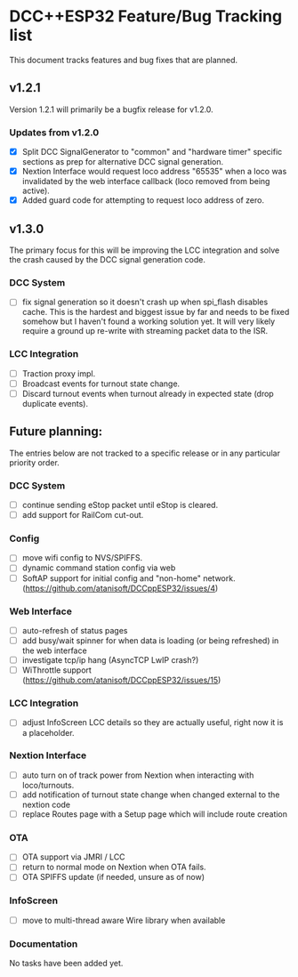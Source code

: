 # DCC++ESP32 Feature/Bug Tracking list
This document tracks features and bug fixes that are planned.

## v1.2.1
Version 1.2.1 will primarily be a bugfix release for v1.2.0.

### Updates from v1.2.0
- [x] Split DCC SignalGenerator to "common" and "hardware timer" specific sections as prep for alternative DCC signal generation.
- [x] Nextion Interface would request loco address "65535" when a loco was invalidated by the web interface callback (loco removed from being active).
- [x] Added guard code for attempting to request loco address of zero.

## v1.3.0
The primary focus for this will be improving the LCC integration and solve the crash caused by the DCC signal generation code.

### DCC System

- [ ] fix signal generation so it doesn't crash up when spi_flash disables cache. This is the hardest and biggest issue by far and needs to be fixed somehow but I haven't found a working solution yet. It will very likely require a ground up re-write with streaming packet data to the ISR.

### LCC Integration

- [ ] Traction proxy impl.
- [ ] Broadcast events for turnout state change.
- [ ] Discard turnout events when turnout already in expected state (drop duplicate events).

## Future planning:
The entries below are not tracked to a specific release or in any particular priority order.

### DCC System

- [ ] continue sending eStop packet until eStop is cleared.
- [ ] add support for RailCom cut-out.

### Config

- [ ] move wifi config to NVS/SPIFFS.
- [ ] dynamic command station config via web
- [ ] SoftAP support for initial config and "non-home" network. (https://github.com/atanisoft/DCCppESP32/issues/4)

### Web Interface

- [ ] auto-refresh of status pages
- [ ] add busy/wait spinner for when data is loading (or being refreshed) in the web interface
- [ ] investigate tcp/ip hang (AsyncTCP LwIP crash?)
- [ ] WiThrottle support (https://github.com/atanisoft/DCCppESP32/issues/15)

### LCC Integration

- [ ] adjust InfoScreen LCC details so they are actually useful, right now it is a placeholder.

### Nextion Interface

- [ ] auto turn on of track power from Nextion when interacting with loco/turnouts.
- [ ] add notification of turnout state change when changed external to the nextion code
- [ ] replace Routes page with a Setup page which will include route creation

### OTA

- [ ] OTA support via JMRI / LCC
- [ ] return to normal mode on Nextion when OTA fails.
- [ ] OTA SPIFFS update (if needed, unsure as of now)

### InfoScreen

- [ ] move to multi-thread aware Wire library when available

### Documentation
No tasks have been added yet.
